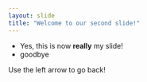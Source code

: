 ```yaml
---
layout: slide
title: "Welcome to our second slide!"
---
```

* Yes, this is now **really** my slide!
* goodbye

Use the left arrow to go back!
